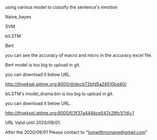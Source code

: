 using various model to classify the sentence's emotion

Naive_bayes

SVM

biLSTM

Bert

you can see the accuracy of macro and micro in the accuracy excel file.


Bert model is too big to upload in git.

you can download it below URL.

http://thxeksel.iptime.org:8000/d/decb72bfd5a24510bd40/

biLSTM's model_drama.bin is too big to upload in git.

you can download it below URL.

http://thxeksel.iptime.org:8000/f/3f37a444bce547c28fc1/?dl=1

URL Valid until 2020/09/01.

After the 2020/09/01 Please contact to "lionwithnomane@gmail.com"
